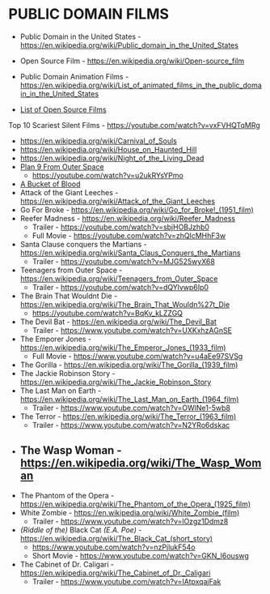 # PUBLIC DOMAIN FILMS

- Public Domain in the United States - https://en.wikipedia.org/wiki/Public_domain_in_the_United_States
- Open Source Film - https://en.wikipedia.org/wiki/Open-source_film
- Public Domain Animation Films - https://en.wikipedia.org/wiki/List_of_animated_films_in_the_public_domain_in_the_United_States

- [List of Open Source Films](https://en.wikipedia.org/wiki/List_of_open-source_films)


Top 10 Scariest Silent Films - https://youtube.com/watch?v=vxFVHQTqMRg

- https://en.wikipedia.org/wiki/Carnival_of_Souls
- https://en.wikipedia.org/wiki/House_on_Haunted_Hill
- https://en.wikipedia.org/wiki/Night_of_the_Living_Dead
- [Plan 9 From Outer Space](https://en.wikipedia.org/wiki/Plan_9_from_Outer_Space)
  - https://youtube.com/watch?v=u2ukRYsYPmo
- [A Bucket of Blood](https://en.wikipedia.org/wiki/A_Bucket_of_Blood)
- Attack of the Giant Leeches - https://en.wikipedia.org/wiki/Attack_of_the_Giant_Leeches
- Go For Broke - https://en.wikipedia.org/wiki/Go_for_Broke!_(1951_film)
- Reefer Madness - https://en.wikipedia.org/wiki/Reefer_Madness
  - Trailer - https://youtube.com/watch?v=sbjHOBJzhb0
  - Full Movie - https://youtube.com/watch?v=zhQlcMHhF3w
- Santa Clause conquers the Martians - https://en.wikipedia.org/wiki/Santa_Claus_Conquers_the_Martians
  - Trailer - https://youtube.com/watch?v=MJG525wyX68
- Teenagers from Outer Space - https://en.wikipedia.org/wiki/Teenagers_from_Outer_Space
  - Trailer  - https://youtube.com/watch?v=dQYlvwp6Ip0
- The Brain That Wouldnt Die - https://en.wikipedia.org/wiki/The_Brain_That_Wouldn%27t_Die
  - https://youtube.com/watch?v=BqKv_kLZZGQ
- The Devil Bat - https://en.wikipedia.org/wiki/The_Devil_Bat
  - Trailer - https://www.youtube.com/watch?v=UXKxhzAGnSE
- The Emporer Jones - https://en.wikipedia.org/wiki/The_Emperor_Jones_(1933_film)
  - Full Movie - https://www.youtube.com/watch?v=u4aEe97SVSg
- The Gorilla - https://en.wikipedia.org/wiki/The_Gorilla_(1939_film)
- The Jackie Robinson Story - https://en.wikipedia.org/wiki/The_Jackie_Robinson_Story
- The Last Man on Earth - https://en.wikipedia.org/wiki/The_Last_Man_on_Earth_(1964_film)
  - Trailer - https://www.youtube.com/watch?v=OWlNe1-5wb8
- The Terror - https://en.wikipedia.org/wiki/The_Terror_(1963_film)
  - Trailer - https://www.youtube.com/watch?v=N2YRo6dskac
- The Wasp Woman - https://en.wikipedia.org/wiki/The_Wasp_Woman
  - 
- The Phantom of the Opera - https://en.wikipedia.org/wiki/The_Phantom_of_the_Opera_(1925_film)
- White Zombie - https://en.wikipedia.org/wiki/White_Zombie_(film)
  - Trailer - https://www.youtube.com/watch?v=lOzgz1Ddmz8
- _(Riddle of the)_ Black Cat _(E.A. Poe)_ - https://en.wikipedia.org/wiki/The_Black_Cat_(short_story)
  - https://www.youtube.com/watch?v=nzPjlukF54o
  - Short Movie - https://www.youtube.com/watch?v=GKN_I6ouswg
- The Cabinet of Dr. Caligari - https://en.wikipedia.org/wiki/The_Cabinet_of_Dr._Caligari
  - Trailer - https://www.youtube.com/watch?v=IAtpxqajFak
